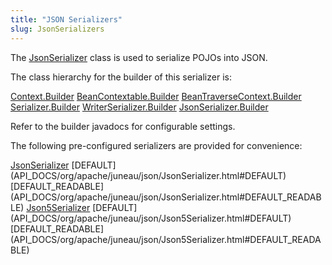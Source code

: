 ```yaml
---
title: "JSON Serializers"
slug: JsonSerializers
---
```


The <a href="/site/apidocs/org/apache/juneau/json/JsonSerializer.html" target="_blank">JsonSerializer</a> class is used to serialize POJOs into
JSON.

The class hierarchy for the builder of this serializer is:

<tree>
<node-0><java-abstract-class><a href="/site/apidocs/org/apache/juneau/Context.Builder.html" target="_blank">Context.Builder</a></java-abstract-class></node-0>
<node-1><java-abstract-class><a href="/site/apidocs/org/apache/juneau/BeanContextable.Builder.html" target="_blank">BeanContextable.Builder</a></java-abstract-class></node-1>
<node-2><java-abstract-class><a href="/site/apidocs/org/apache/juneau/BeanTraverseContext.Builder.html" target="_blank">BeanTraverseContext.Builder</a></java-abstract-class></node-2>
<node-3><java-abstract-class><a href="/site/apidocs/org/apache/juneau/serializer/Serializer.Builder.html" target="_blank">Serializer.Builder</a></java-abstract-class></node-3>
<node-4><java-abstract-class><a href="/site/apidocs/org/apache/juneau/serializer/WriterSerializer.Builder.html" target="_blank">WriterSerializer.Builder</a></java-abstract-class></node-4>
<node-5><java-class><a href="/site/apidocs/org/apache/juneau/json/JsonSerializer.Builder.html" target="_blank">JsonSerializer.Builder</a></java-class></node-5>
</tree>

Refer to the builder javadocs for configurable settings.

The following pre-configured serializers are provided for convenience:

<tree>
<node-0><java-class><a href="/site/apidocs/org/apache/juneau/json/JsonSerializer.html" target="_blank">JsonSerializer</a></java-class></node-0>
<node-1><javac-field>[DEFAULT](API_DOCS/org/apache/juneau/json/JsonSerializer.html#DEFAULT)</javac-field><javac-field>[DEFAULT_READABLE](API_DOCS/org/apache/juneau/json/JsonSerializer.html#DEFAULT_READABLE)</javac-field></node-1>
<node-0><java-class><a href="/site/apidocs/org/apache/juneau/json/Json5Serializer.html" target="_blank">Json5Serializer</a></java-class></node-0>
<node-1><javac-field>[DEFAULT](API_DOCS/org/apache/juneau/json/Json5Serializer.html#DEFAULT)</javac-field><javac-field>[DEFAULT_READABLE](API_DOCS/org/apache/juneau/json/Json5Serializer.html#DEFAULT_READABLE)</javac-field></node-1>
</tree>